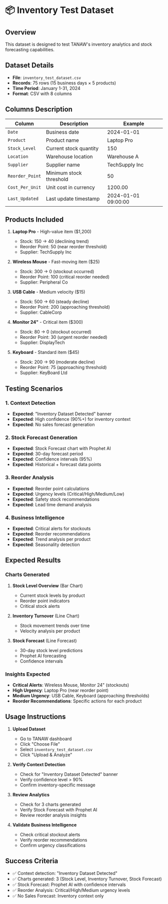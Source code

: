 # 📦 Inventory Test Dataset

## Overview
This dataset is designed to test TANAW's inventory analytics and stock forecasting capabilities.

## Dataset Details
- **File**: `inventory_test_dataset.csv`
- **Records**: 75 rows (15 business days × 5 products)
- **Time Period**: January 1-31, 2024
- **Format**: CSV with 8 columns

## Columns Description
| Column | Description | Example |
|--------|-------------|---------|
| `Date` | Business date | 2024-01-01 |
| `Product` | Product name | Laptop Pro |
| `Stock_Level` | Current stock quantity | 150 |
| `Location` | Warehouse location | Warehouse A |
| `Supplier` | Supplier name | TechSupply Inc |
| `Reorder_Point` | Minimum stock threshold | 50 |
| `Cost_Per_Unit` | Unit cost in currency | 1200.00 |
| `Last_Updated` | Last update timestamp | 2024-01-01 09:00:00 |

## Products Included
1. **Laptop Pro** - High-value item ($1,200)
   - Stock: 150 → 40 (declining trend)
   - Reorder Point: 50 (near reorder threshold)
   - Supplier: TechSupply Inc

2. **Wireless Mouse** - Fast-moving item ($25)
   - Stock: 300 → 0 (stockout occurred)
   - Reorder Point: 100 (critical reorder needed)
   - Supplier: Peripheral Co

3. **USB Cable** - Medium velocity ($15)
   - Stock: 500 → 60 (steady decline)
   - Reorder Point: 200 (approaching threshold)
   - Supplier: CableCorp

4. **Monitor 24"** - Critical item ($300)
   - Stock: 80 → 0 (stockout occurred)
   - Reorder Point: 30 (urgent reorder needed)
   - Supplier: DisplayTech

5. **Keyboard** - Standard item ($45)
   - Stock: 200 → 90 (moderate decline)
   - Reorder Point: 75 (approaching threshold)
   - Supplier: KeyBoard Ltd

## Testing Scenarios

### 1. Context Detection
- **Expected**: "Inventory Dataset Detected" banner
- **Expected**: High confidence (90%+) for inventory context
- **Expected**: No sales forecast generation

### 2. Stock Forecast Generation
- **Expected**: Stock Forecast chart with Prophet AI
- **Expected**: 30-day forecast period
- **Expected**: Confidence intervals (95%)
- **Expected**: Historical + forecast data points

### 3. Reorder Analysis
- **Expected**: Reorder point calculations
- **Expected**: Urgency levels (Critical/High/Medium/Low)
- **Expected**: Safety stock recommendations
- **Expected**: Lead time demand analysis

### 4. Business Intelligence
- **Expected**: Critical alerts for stockouts
- **Expected**: Reorder recommendations
- **Expected**: Trend analysis per product
- **Expected**: Seasonality detection

## Expected Results

### Charts Generated
1. **Stock Level Overview** (Bar Chart)
   - Current stock levels by product
   - Reorder point indicators
   - Critical stock alerts

2. **Inventory Turnover** (Line Chart)
   - Stock movement trends over time
   - Velocity analysis per product

3. **Stock Forecast** (Line Forecast)
   - 30-day stock level predictions
   - Prophet AI forecasting
   - Confidence intervals

### Insights Expected
- **Critical Alerts**: Wireless Mouse, Monitor 24" (stockouts)
- **High Urgency**: Laptop Pro (near reorder point)
- **Medium Urgency**: USB Cable, Keyboard (approaching thresholds)
- **Reorder Recommendations**: Specific actions for each product

## Usage Instructions

1. **Upload Dataset**
   - Go to TANAW dashboard
   - Click "Choose File"
   - Select `inventory_test_dataset.csv`
   - Click "Upload & Analyze"

2. **Verify Context Detection**
   - Check for "Inventory Dataset Detected" banner
   - Verify confidence level > 90%
   - Confirm inventory-specific message

3. **Review Analytics**
   - Check for 3 charts generated
   - Verify Stock Forecast with Prophet AI
   - Review reorder analysis insights

4. **Validate Business Intelligence**
   - Check critical stockout alerts
   - Verify reorder recommendations
   - Confirm urgency classifications

## Success Criteria
- ✅ Context detection: "Inventory Dataset Detected"
- ✅ Charts generated: 3 (Stock Level, Inventory Turnover, Stock Forecast)
- ✅ Stock Forecast: Prophet AI with confidence intervals
- ✅ Reorder Analysis: Critical/High/Medium urgency levels
- ✅ No Sales Forecast: Inventory context only

